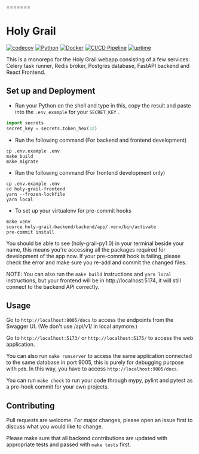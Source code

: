 =======

# Holy Grail

[![codecov](https://codecov.io/gh/vichannnnn/holy-grail/branch/dev/graph/badge.svg)](https://codecov.io/gh/vichannnnn/holy-grail/tree/dev)
[![Python](https://img.shields.io/badge/python-3.11-blue.svg)](https://www.python.org/)
[![Docker](https://img.shields.io/badge/built%20with-Docker-blue)](https://www.docker.com/)
[![CI/CD Pipeline](https://github.com/vichannnnn/holy-grail/actions/workflows/merge-ci.yaml/badge.svg)](https://github.com/vichannnnn/holy-grail/actions)
[![uptime](https://img.shields.io/uptimerobot/ratio/m794760445-dff1c0837b5b490bd3695fc5)](https://grail.moe)

This is a monorepo for the Holy Grail webapp consisting of a few services: Celery task runner, Redis broker, Postgres
database, FastAPI backend and React Frontend.

## Set up and Deployment

- Run your Python on the shell and type in this, copy the result and paste into the `.env_example` for your `SECRET_KEY`
  .

```python
import secrets
secret_key = secrets.token_hex(32)
```

- Run the following command (For backend and frontend development)

```
cp .env.example .env
make build
make migrate
```

- Run the following command (For frontend development only)

```
cp .env.example .env
cd holy-grail-frontend
yarn --frozen-lockfile
yarn local
```

- To set up your virtualenv for pre-commit hooks

```
make venv
source holy-grail-backend/backend/app/.venv/bin/activate
pre-commit install
```

You should be able to see (holy-grail-py1.0) in your terminal beside your name, this means you're accessing all the
packages required for development of the app now. If your pre-commit hook is failing, please check the error and
make sure you re-add and commit the changed files.


NOTE: You can also run the `make build` instructions and `yarn local` instructions, but your frontend will be
in http://localhost:5174, it will still connect to the backend API correctly.

## Usage

Go to `http://localhost:8005/docs` to access the endpoints from the Swagger UI. (We don't use /api/v1/ in local anymore.)

Go to `http://localhost:5173/` or `http://localhost:5175/` to access the web application.

You can also run `make runserver` to access the same application connected to the same database in port 9005, this is
purely for debugging purpose with `pdb`. In this way, you have to access `http://localhost:9005/docs`.

You can run `make check` to run your code through mypy, pylint and pytest as a pre-hook commit for your own projects.

## Contributing

Pull requests are welcome. For major changes, please open an issue first
to discuss what you would like to change.

Please make sure that all backend contributions are updated with appropriate tests and passed
with `make tests` first.
